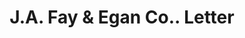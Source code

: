 ---
doi: 10.7916/D8960VNR
date_other: '1922'
date_other_textual: '1922'
form: correspondence
genre:
- Letters (correspondence)
name:
- J.A. Fay & Egan Co.
object_in_context_url: https://biggert.cul.columbia.edu/items/view/ave_biggert_01261
subject_hierarchical_geographic:
- Cincinnati, Ohio, United States
subject_name:
- J.A. Fay & Egan Co.
title: J.A. Fay & Egan Co.. Letter
sort_title: J.A. Fay & Egan Co.. Letter
call_number: ave_biggert_01261
coordinates:
- 39.1,-84.51666666666667
pid: ave_biggert_01261
identifiers: ave_biggert_01261
thumbnail: https://derivativo-3.library.columbia.edu/iiif/2/ldpd:343130/full/!256,256/0/native.jpg
permalink: /biggert/ave_biggert_01261/
layout: iiif-image-page
---